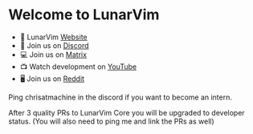 # Welcome to LunarVim

- 🌙 LunarVim [Website](https://www.lunarvim.org)
- 🔌 Join us on [Discord](https://discord.gg/Xb9B4Ny)
- 💻 Join us on [Matrix](https://matrix.to/#/#the-machine:matrix.org)
- 📺 Watch development on [YouTube](https://www.youtube.com/channel/UCS97tchJDq17Qms3cux8wcA)
- 🖥️ Join us on [Reddit](https://www.reddit.com/r/lunarvim/)

Ping chrisatmachine in the discord if you want to become an intern.

After 3 quality PRs to LunarVim Core you will be upgraded to developer status. 
(You will also need to ping me and link the PRs as well)
